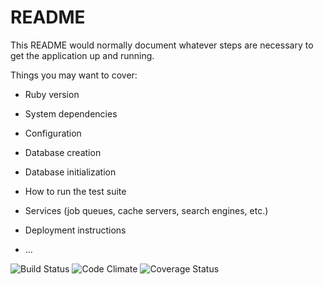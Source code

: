 # README

This README would normally document whatever steps are necessary to get the
application up and running.

Things you may want to cover:

* Ruby version

* System dependencies

* Configuration

* Database creation

* Database initialization

* How to run the test suite

* Services (job queues, cache servers, search engines, etc.)

* Deployment instructions

* ...

![Build Status](https://codeship.com/projects/d013c260-c948-0134-8c61-3ac979885949/status?branch=master)
![Code Climate](https://codeclimate.com/github/froontown/sound_bug.png)
![Coverage Status](https://coveralls.io/repos/froontown/sound_bug/badge.png)
